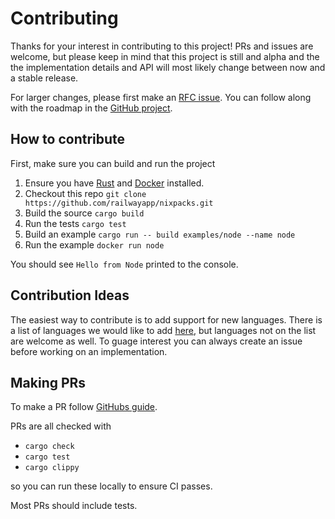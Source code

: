 # Contributing

Thanks for your interest in contributing to this project! PRs and issues are welcome, but please keep in mind that this project is still and alpha and the the implementation details and API will most likely change between now and a stable release.

For larger changes, please first make an [RFC issue](https://github.com/railwayapp/nixpacks/issues). You can follow along with the roadmap in the [GitHub project](https://github.com/railwayapp/nixpacks/projects/1).

## How to contribute

First, make sure you can build and run the project

1. Ensure you have [Rust](https://www.rust-lang.org/tools/install) and [Docker](https://docs.docker.com/get-docker/) installed.
1. Checkout this repo `git clone https://github.com/railwayapp/nixpacks.git`
1. Build the source `cargo build`
1. Run the tests `cargo test`
1. Build an example `cargo run -- build examples/node --name node`
1. Run the example `docker run node`

You should see `Hello from Node` printed to the console.

## Contribution Ideas

The easiest way to contribute is to add support for new languages. There is a list of languages we would like to add [here](https://github.com/railwayapp/nixpacks/issues?q=is%3Aissue+is%3Aopen+label%3A%22new+provider%22), but languages not on the list are welcome as well. To guage interest you can always create an issue before working on an implementation.

## Making PRs

To make a PR follow [GitHubs guide](https://docs.github.com/en/pull-requests/collaborating-with-pull-requests/proposing-changes-to-your-work-with-pull-requests/creating-a-pull-request).

PRs are all checked with

- `cargo check`
- `cargo test`
- `cargo clippy`

so you can run these locally to ensure CI passes.

Most PRs should include tests.

